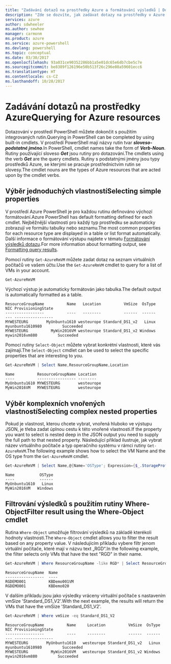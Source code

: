```yaml
---
title: "Zadávání dotazů na prostředky Azure a formátování výsledků | Dokumentace Microsoftu"
description: "Zde se dozvíte, jak zadávat dotazy na prostředky v Azure a jak formátovat výsledky."
services: azure
author: sdwheeler
ms.author: sewhee
manager: carmonm
ms.product: azure
ms.service: azure-powershell
ms.devlang: powershell
ms.topic: conceptual
ms.date: 03/30/2017
ms.openlocfilehash: 93a031ce90352286bb1a5e01dc65e6db7cbe5c7e
ms.sourcegitcommit: be8389f126196e50b513f26c296e08a59601ecc6
ms.translationtype: HT
ms.contentlocale: cs-CZ
ms.lasthandoff: 10/28/2017
---
```

# <a name="querying-for-azure-resources"></a><span data-ttu-id="32e82-103">Zadávání dotazů na prostředky Azure</span><span class="sxs-lookup"><span data-stu-id="32e82-103">Querying for Azure resources</span></span>

<span data-ttu-id="32e82-104">Dotazování v prostředí PowerShell můžete dokončit s použitím integrovaných rutin.</span><span class="sxs-lookup"><span data-stu-id="32e82-104">Querying in PowerShell can be completed by using built-in cmdlets.</span></span> <span data-ttu-id="32e82-105">V prostředí PowerShell mají názvy rutin tvar  **_sloveso-podstatné jméno_**.</span><span class="sxs-lookup"><span data-stu-id="32e82-105">In PowerShell, cmdlet names take the form of **_Verb-Noun_**.</span></span> <span data-ttu-id="32e82-106">Rutiny používající sloveso  **_Get_**  jsou rutiny pro dotazování.</span><span class="sxs-lookup"><span data-stu-id="32e82-106">The cmdlets using the verb **_Get_** are the query cmdlets.</span></span> <span data-ttu-id="32e82-107">Rutiny s podstatnými jmény jsou typy prostředků Azure, se kterými se pracuje prostřednictvím rutin se slovesy.</span><span class="sxs-lookup"><span data-stu-id="32e82-107">The cmdlet nouns are the types of Azure resources that are acted upon by the cmdlet verbs.</span></span>


## <a name="selecting-simple-properties"></a><span data-ttu-id="32e82-108">Výběr jednoduchých vlastností</span><span class="sxs-lookup"><span data-stu-id="32e82-108">Selecting simple properties</span></span>

<span data-ttu-id="32e82-109">V prostředí Azure PowerShell je pro každou rutinu definováno výchozí formátování.</span><span class="sxs-lookup"><span data-stu-id="32e82-109">Azure PowerShell has default formatting defined for each cmdlet.</span></span> <span data-ttu-id="32e82-110">Nejběžnější vlastnosti pro každý typ prostředku se automaticky zobrazují ve formátu tabulky nebo seznamu.</span><span class="sxs-lookup"><span data-stu-id="32e82-110">The most common properties for each resource type are displayed in a table or list format automatically.</span></span> <span data-ttu-id="32e82-111">Další informace o formátování výstupu najdete v tématu [Formátování výsledků dotazu](formatting-output.md).</span><span class="sxs-lookup"><span data-stu-id="32e82-111">For more information about formatting output, see [Formatting query results](formatting-output.md).</span></span>

<span data-ttu-id="32e82-112">Pomocí rutiny `Get-AzureRmVM` můžete zadat dotaz na seznam virtuálních počítačů ve vašem účtu.</span><span class="sxs-lookup"><span data-stu-id="32e82-112">Use the `Get-AzureRmVM` cmdlet to query for a list of VMs in your account.</span></span>

```powershell
Get-AzureRmVM
```

<span data-ttu-id="32e82-113">Výchozí výstup je automaticky formátován jako tabulka.</span><span class="sxs-lookup"><span data-stu-id="32e82-113">The default output is automatically formatted as a table.</span></span>

```
ResourceGroupName          Name   Location          VmSize  OsType              NIC ProvisioningState
-----------------          ----   --------          ------  ------              --- -----------------
MYWESTEURG        MyUnbuntu1610 westeurope Standard_DS1_v2   Linux myunbuntu1610980         Succeeded
MYWESTEURG          MyWin2016VM westeurope Standard_DS1_v2 Windows   mywin2016vm880         Succeeded
```

<span data-ttu-id="32e82-114">Pomocí rutiny `Select-Object` můžete vybrat konkrétní vlastnosti, které vás zajímají.</span><span class="sxs-lookup"><span data-stu-id="32e82-114">The `Select-Object` cmdlet can be used to select the specific properties that are interesting to you.</span></span>

```powershell
Get-AzureRmVM | Select Name,ResourceGroupName,Location
```

```
Name          ResourceGroupName Location
----          ----------------- --------
MyUnbuntu1610 MYWESTEURG        westeurope
MyWin2016VM   MYWESTEURG        westeurope
```

## <a name="selecting-complex-nested-properties"></a><span data-ttu-id="32e82-115">Výběr komplexních vnořených vlastností</span><span class="sxs-lookup"><span data-stu-id="32e82-115">Selecting complex nested properties</span></span>

<span data-ttu-id="32e82-116">Pokud je vlastnost, kterou chcete vybrat, vnořená hluboko ve výstupu JSON, je třeba zadat úplnou cestu k této vnořené vlastnosti.</span><span class="sxs-lookup"><span data-stu-id="32e82-116">If the property you want to select is nested deep in the JSON output you need to supply the full path to that nested property.</span></span> <span data-ttu-id="32e82-117">Následující příklad ilustruje, jak vybrat název virtuálního počítače a typ operačního systému v rámci rutiny `Get-AzureRmVM`.</span><span class="sxs-lookup"><span data-stu-id="32e82-117">The following example shows how to select the VM Name and the OS type from the `Get-AzureRmVM` cmdlet.</span></span>

```powershell
Get-AzureRmVM | Select Name,@{Name='OSType'; Expression={$_.StorageProfile.OSDisk.OSType}}
```

```
Name           OSType
----           ------
MyUnbuntu1610   Linux
MyWin2016VM   Windows
```

## <a name="filter-result-using-the-where-object-cmdlet"></a><span data-ttu-id="32e82-118">Filtrování výsledků s použitím rutiny Where-Object</span><span class="sxs-lookup"><span data-stu-id="32e82-118">Filter result using the Where-Object cmdlet</span></span>

<span data-ttu-id="32e82-119">Rutina `Where-Object` umožňuje filtrování výsledků na základě kterékoli hodnoty vlastnosti.</span><span class="sxs-lookup"><span data-stu-id="32e82-119">The `Where-Object` cmdlet allows you to filter the result based on any property value.</span></span> <span data-ttu-id="32e82-120">V následujícím příkladu vybere filtr jenom virtuální počítače, které mají v názvu text „RGD“.</span><span class="sxs-lookup"><span data-stu-id="32e82-120">In the following example, the filter selects only VMs that have the text "RGD" in their name.</span></span>

```powershell
Get-AzureRmVM | Where ResourceGroupName -like RGD* | Select ResourceGroupName,Name
```

```
ResourceGroupName  Name
-----------------  ----
RGDEMO001          KBDemo001VM
RGDEMO001          KBDemo020
```

<span data-ttu-id="32e82-121">V dalším příkladu jsou jako výsledky vráceny virtuální počítače s nastavením vmSize 'Standard_DS1_V2'.</span><span class="sxs-lookup"><span data-stu-id="32e82-121">With the next example, the results will return the VMs that have the vmSize 'Standard_DS1_V2'.</span></span>

```powershell
Get-AzureRmVM | Where vmSize -eq Standard_DS1_V2
```

```
ResourceGroupName          Name     Location          VmSize  OsType              NIC ProvisioningState
-----------------          ----     --------          ------  ------              --- -----------------
MYWESTEURG        MyUnbuntu1610   westeurope Standard_DS1_v2   Linux myunbuntu1610980         Succeeded
MYWESTEURG          MyWin2016VM   westeurope Standard_DS1_v2 Windows   mywin2016vm880         Succeeded
```
